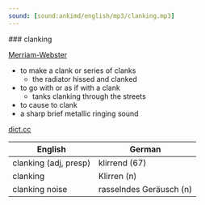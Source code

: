 ```yaml
---
sound: [sound:ankimd/english/mp3/clanking.mp3]
---
```


\### clanking

[Merriam-Webster](https://www.merriam-webster.com/dictionary/clanking)

- to make a clank or series of clanks
    - the radiator hissed and clanked
- to go with or as if with a clank
    - tanks clanking through the streets
- to cause to clank
- a sharp brief metallic ringing sound

[dict.cc](https://www.dict.cc/clanking)

| English        | German       |
| -------------- | ------------ |
| clanking (adj, presp) | klirrend (67) |
| clanking | Klirren (n) |
| clanking noise | rasselndes Geräusch (n) |
